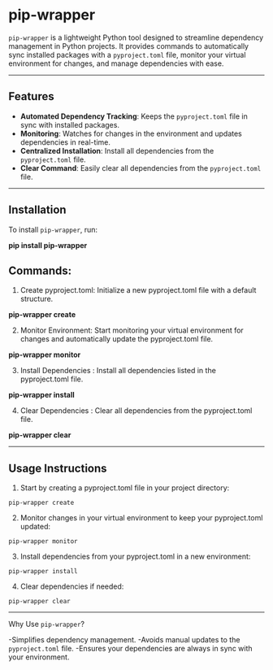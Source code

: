 # pip-wrapper

`pip-wrapper` is a lightweight Python tool designed to streamline dependency management in Python projects. It provides commands to automatically sync installed packages with a `pyproject.toml` file, monitor your virtual environment for changes, and manage dependencies with ease.

--------------------------------------------------------------

## Features

- **Automated Dependency Tracking**: Keeps the `pyproject.toml` file in sync with installed packages.
- **Monitoring**: Watches for changes in the environment and updates dependencies in real-time.
- **Centralized Installation**: Install all dependencies from the `pyproject.toml` file.
- **Clear Command**: Easily clear all dependencies from the `pyproject.toml` file.

---

## Installation

To install `pip-wrapper`, run:

**pip install pip-wrapper**

## Commands:

1. Create pyproject.toml:
Initialize a new pyproject.toml file with a default structure.

**pip-wrapper create**

2. Monitor Environment:
Start monitoring your virtual environment for changes and automatically update the pyproject.toml file.

**pip-wrapper monitor**

3. Install Dependencies :
Install all dependencies listed in the pyproject.toml file.

**pip-wrapper install**

4. Clear Dependencies :
Clear all dependencies from the pyproject.toml file.

**pip-wrapper clear**

-------------------------------------------------------------

## Usage Instructions

1. Start by creating a pyproject.toml file in your project directory:

`pip-wrapper create`

2. Monitor changes in your virtual environment to keep your pyproject.toml updated:

`pip-wrapper monitor`

3. Install dependencies from your pyproject.toml in a new environment:

`pip-wrapper install`

4. Clear dependencies if needed:

`pip-wrapper clear`

------------------------------------------------------------------


Why Use `pip-wrapper`?

-Simplifies dependency management.
-Avoids manual updates to the `pyproject.toml` file.
-Ensures your dependencies are always in sync with your environment.
